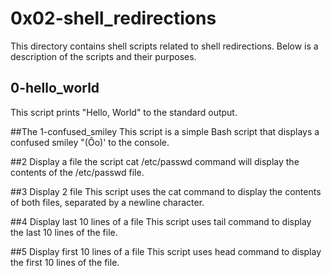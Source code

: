 # 0x02-shell_redirections
This directory contains shell scripts related to shell redirections. Below is a description of the scripts and their purposes.

## 0-hello_world
This script prints "Hello, World" to the standard output.

##The 1-confused_smiley
This script is a simple Bash script that displays a confused smiley "(Ôo)' to the console.

##2 Display a file
the script cat /etc/passwd command will display the contents of the /etc/passwd file.

##3 Display 2 file
This script uses the cat command to display the contents of both files, separated by a newline character.

##4 Display last 10 lines of a file
This script uses tail command to display the last 10 lines of the file.

##5 Display first 10 lines of a file
This script uses head command to display the first 10 lines of the file.

